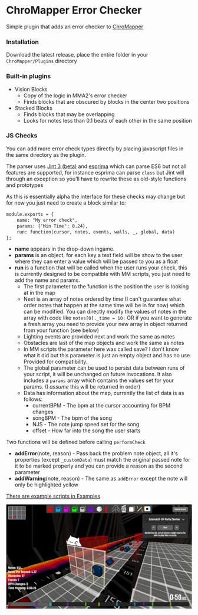 ﻿# ChroMapper Error Checker

Simple plugin that adds an error checker to [ChroMapper](https://github.com/Caeden117/ChroMapper)

### Installation

Download the latest release, place the entire folder in your `ChroMapper/Plugins` directory

### Built-in plugins
* Vision Blocks
  * Copy of the logic in MMA2's error checker
  * Finds blocks that are obscured by blocks in the center two positions
* Stacked Blocks
  * Finds blocks that may be overlapping
  * Looks for notes less than 0.1 beats of each other in the same position

### JS Checks

You can add more error check types directly by placing javascript files in the same directory as the plugin.

The parser uses [Jint 3 (beta)](https://github.com/sebastienros/jint/issues/343) and [esprima](https://github.com/sebastienros/esprima-dotnet) which can parse ES6 but not all features are supported, for instance esprima can parse `class` but Jint will through an exception so you'll have to rewrite these as old-style functions and prototypes

As this is essentially alpha the interface for these checks may change but for now you just need to create a block similar to:
```
module.exports = {
	name: "My error check",
	params: {"Min Time": 0.24},
	run: function(cursor, notes, events, walls, _, global, data)
};
```

* **name** appears in the drop-down ingame.
* **params** is an object, for each key a text field will be show to the user where they can enter a value which will be passed to you as a float
* **run** is a function that will be called when the user runs your check, this is currently designed to be compatible with MM scripts, you just need to add the name and params.
	* The first parameter to the function is the position the user is looking at in the map
	* Next is an array of notes ordered by time (I can't guarantee what order notes that happen at the same time will be in for now) which can be modified. You can directly modify the values of notes in the array with code like `notes[0]._time = 10;`
OR if you want to generate a fresh array you need to provide your new array in object returned from your function (see below)
	*	Lighting events are provided next and work the same as notes
	*	Obstacles are last of the map objects and work the same as notes
	*	In MM scripts the parameter here was called save? I don't know what it did but this parameter is just an empty object and has no use. Provided for compatibility.
	*	The global parameter can be used to persist data between runs of your script, it will be unchanged on future invocations. It also includes a `params` array which contains the values set for your params. (I _assume_ this will be returned in order)
	*	Data has information about the map, currently the list of data is as follows:
		*	currentBPM - The bpm at the cursor accounting for BPM changes
		*	songBPM - The bpm of the song
		*	NJS - The note jump speed set for the song
		*	offset - How far into the song the user starts

Two functions will be defined before calling `performCheck`
* **addError**(note, reason) - Pass back the problem note object, all it's properties (except `_customData`) must match the original passed note for it to be marked properly and you can provide a reason as the second parameter
* **addWarning**(note, reason) - The same as `addError` except the note will only be highlighted yellow

[There are example scripts in Examples](Examples)

![Example](example.png)
